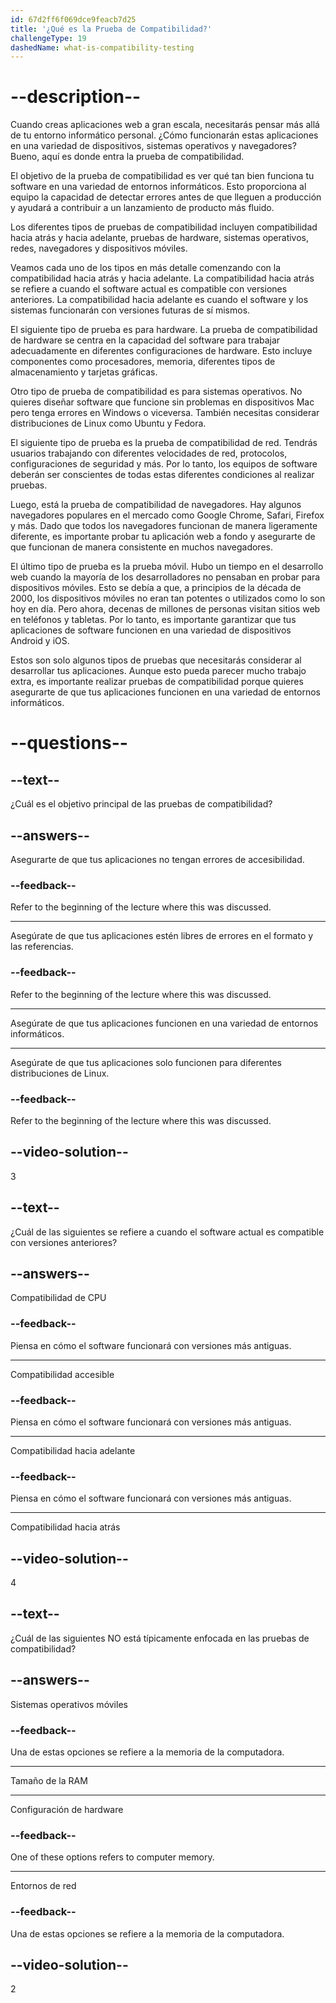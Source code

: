 ```yaml
---
id: 67d2ff6f069dce9feacb7d25
title: '¿Qué es la Prueba de Compatibilidad?'
challengeType: 19
dashedName: what-is-compatibility-testing
---
```


# --description--

Cuando creas aplicaciones web a gran escala, necesitarás pensar más allá de tu entorno informático personal. ¿Cómo funcionarán estas aplicaciones en una variedad de dispositivos, sistemas operativos y navegadores? Bueno, aquí es donde entra la prueba de compatibilidad.

El objetivo de la prueba de compatibilidad es ver qué tan bien funciona tu software en una variedad de entornos informáticos. Esto proporciona al equipo la capacidad de detectar errores antes de que lleguen a producción y ayudará a contribuir a un lanzamiento de producto más fluido.

Los diferentes tipos de pruebas de compatibilidad incluyen compatibilidad hacia atrás y hacia adelante, pruebas de hardware, sistemas operativos, redes, navegadores y dispositivos móviles.

Veamos cada uno de los tipos en más detalle comenzando con la compatibilidad hacia atrás y hacia adelante. La compatibilidad hacia atrás se refiere a cuando el software actual es compatible con versiones anteriores. La compatibilidad hacia adelante es cuando el software y los sistemas funcionarán con versiones futuras de sí mismos.

El siguiente tipo de prueba es para hardware. La prueba de compatibilidad de hardware se centra en la capacidad del software para trabajar adecuadamente en diferentes configuraciones de hardware. Esto incluye componentes como procesadores, memoria, diferentes tipos de almacenamiento y tarjetas gráficas.

Otro tipo de prueba de compatibilidad es para sistemas operativos. No quieres diseñar software que funcione sin problemas en dispositivos Mac pero tenga errores en Windows o viceversa. También necesitas considerar distribuciones de Linux como Ubuntu y Fedora.

El siguiente tipo de prueba es la prueba de compatibilidad de red. Tendrás usuarios trabajando con diferentes velocidades de red, protocolos, configuraciones de seguridad y más. Por lo tanto, los equipos de software deberán ser conscientes de todas estas diferentes condiciones al realizar pruebas.

Luego, está la prueba de compatibilidad de navegadores. Hay algunos navegadores populares en el mercado como Google Chrome, Safari, Firefox y más. Dado que todos los navegadores funcionan de manera ligeramente diferente, es importante probar tu aplicación web a fondo y asegurarte de que funcionan de manera consistente en muchos navegadores.

El último tipo de prueba es la prueba móvil. Hubo un tiempo en el desarrollo web cuando la mayoría de los desarrolladores no pensaban en probar para dispositivos móviles. Esto se debía a que, a principios de la década de 2000, los dispositivos móviles no eran tan potentes o utilizados como lo son hoy en día. Pero ahora, decenas de millones de personas visitan sitios web en teléfonos y tabletas. Por lo tanto, es importante garantizar que tus aplicaciones de software funcionen en una variedad de dispositivos Android y iOS.

Estos son solo algunos tipos de pruebas que necesitarás considerar al desarrollar tus aplicaciones. Aunque esto pueda parecer mucho trabajo extra, es importante realizar pruebas de compatibilidad porque quieres asegurarte de que tus aplicaciones funcionen en una variedad de entornos informáticos.

# --questions--

## --text--

¿Cuál es el objetivo principal de las pruebas de compatibilidad?

## --answers--

Asegurarte de que tus aplicaciones no tengan errores de accesibilidad.

### --feedback--

Refer to the beginning of the lecture where this was discussed.

---

Asegúrate de que tus aplicaciones estén libres de errores en el formato y las referencias.

### --feedback--

Refer to the beginning of the lecture where this was discussed.

---

Asegúrate de que tus aplicaciones funcionen en una variedad de entornos informáticos.

---

Asegúrate de que tus aplicaciones solo funcionen para diferentes distribuciones de Linux.

### --feedback--

Refer to the beginning of the lecture where this was discussed.

## --video-solution--

3

## --text--

¿Cuál de las siguientes se refiere a cuando el software actual es compatible con versiones anteriores?

## --answers--

Compatibilidad de CPU

### --feedback--

Piensa en cómo el software funcionará con versiones más antiguas.

---

Compatibilidad accesible

### --feedback--

Piensa en cómo el software funcionará con versiones más antiguas.

---

Compatibilidad hacia adelante

### --feedback--

Piensa en cómo el software funcionará con versiones más antiguas.

---

Compatibilidad hacia atrás

## --video-solution--

4

## --text--

¿Cuál de las siguientes NO está típicamente enfocada en las pruebas de compatibilidad?

## --answers--

Sistemas operativos móviles

### --feedback--

Una de estas opciones se refiere a la memoria de la computadora.

---

Tamaño de la RAM

---

Configuración de hardware

### --feedback--

One of these options refers to computer memory.

---

Entornos de red

### --feedback--

Una de estas opciones se refiere a la memoria de la computadora.

## --video-solution--

2

